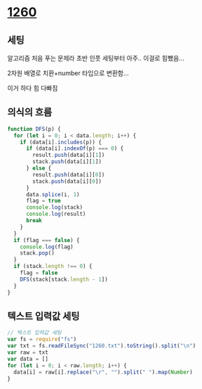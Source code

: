 # [1260](https://www.acmicpc.net/problem/1260)

## 세팅

알고리즘 처음 푸는 문제라 초반 인풋 세팅부터 아주.. 이걸로 힘뺐음...

2차원 배열로 치환+number 타입으로 변환함...

이거 하다 힘 다빠짐

## 의식의 흐름

```js
function DFS(p) {
  for (let i = 0; i < data.length; i++) {
    if (data[i].includes(p)) {
      if (data[i].indexOf(p) === 0) {
        result.push(data[i][1])
        stack.push(data[i][1])
      } else {
        result.push(data[i][0])
        stack.push(data[i][0])
      }
      data.splice(i, 1)
      flag = true
      console.log(stack)
      console.log(result)
      break
    }
  }
  if (flag === false) {
    console.log(flag)
    stack.pop()
  }
  if (stack.length !== 0) {
    flag = false
    DFS(stack[stack.length - 1])
  }
}
```

## 텍스트 입력값 세팅

```js
// 텍스트 입력값 세팅
var fs = require("fs")
var txt = fs.readFileSync("1260.txt").toString().split("\n")
var raw = txt
var data = []
for (let i = 0; i < raw.length; i++) {
  data[i] = raw[i].replace("\r", "").split(" ").map(Number)
}
```
